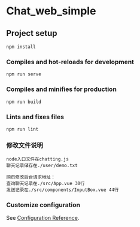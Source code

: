 # Chat_web_simple

## Project setup

```
npm install
```

### Compiles and hot-reloads for development

```
npm run serve
```

### Compiles and minifies for production

```
npm run build
```

### Lints and fixes files

```
npm run lint
```

### 修改文件说明

```
node入口文件在chatting.js
聊天记录储存在./user/demo.txt

网页修改后台请求地址：
查询聊天记录在./src/App.vue 30行
发送记录在./src/components/InputBox.vue 44行
```

### Customize configuration

See [Configuration Reference](https://cli.vuejs.org/config/).
